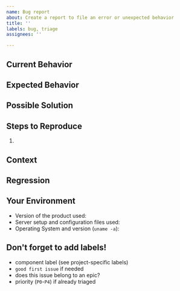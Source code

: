 ```yaml
---
name: Bug report
about: Create a report to file an error or unexpected behavior
title: ''
labels: bug, triage
assignees: ''

---
```


<!-- Provide a general summary of the issue in the Title above -->

## Current Behavior
<!-- Tell us what happens instead of the expected behavior -->

## Expected Behavior
<!-- Tell us what should happen -->

## Possible Solution
<!-- Not obligatory, but suggest a fix/reason for the bug -->

## Steps to Reproduce
<!-- Provide a link to a live example, or an unambiguous set of steps
     to reproduce this bug. -->

1.

## Context
<!-- How has this issue affected you? What are you trying to accomplish?
     Providing context helps us come up with a solution that is most useful in the real world -->

## Regression
<!-- Is this issue a regression? (Yes / No)
     If Yes, optionally please include version or commit id or PR# that caused this regression,
     if you have these details -->

## Your Environment
<!-- Include as many relevant details about the environment you experienced the bug in -->
* Version of the product used:
* Server setup and configuration files used:
* Operating System and version (`uname -a`):

## Don't forget to add labels!
- component label (see project-specific labels)
- `good first issue` if needed
- does this issue belong to an epic?
- priority (`P0`-`P4`) if already triaged

